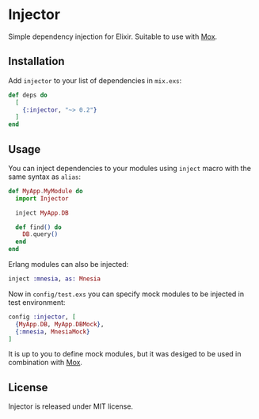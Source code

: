 # Injector

Simple dependency injection for Elixir. Suitable to use with [Mox](https://hex.pm/packages/mox).

## Installation

Add `injector` to your list of dependencies in `mix.exs`:

```elixir
def deps do
  [
    {:injector, "~> 0.2"}
  ]
end
```

## Usage

You can inject dependencies to your modules using `inject` macro with the same syntax as `alias`:

```elixir
def MyApp.MyModule do
  import Injector

  inject MyApp.DB

  def find() do
    DB.query()
  end
end
```

Erlang modules can also be injected:
```elixir
inject :mnesia, as: Mnesia
```

Now in `config/test.exs` you can specify mock modules to be injected in test environment:
```elixir
config :injector, [
  {MyApp.DB, MyApp.DBMock},
  {:mnesia, MnesiaMock}
]
```

It is up to you to define mock modules, but it was desiged to be used in combination with [Mox](https://hex.pm/packages/mox).

## License

Injector is released under MIT license.
